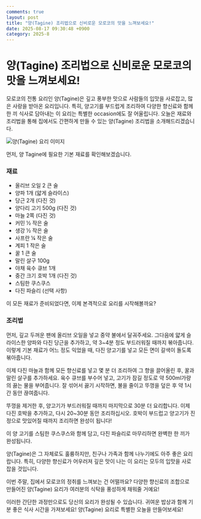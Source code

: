 ```yaml
---
comments: true
layout: post
title: "양(Tagine) 조리법으로 신비로운 모로코의 맛을 느껴보세요!"
date: 2025-08-17 09:30:48 +0900
category: 2025-8
---
```


# 양(Tagine) 조리법으로 신비로운 모로코의 맛을 느껴보세요!

모로코의 전통 요리인 양(Tagine)은 깊고 풍부한 맛으로 사람들의 입맛을 사로잡고, 많은 사랑을 받아온 요리입니다. 특히, 양고기를 부드럽게 조리하여 다양한 향신료와 함께 한 끼 식사로 담아내는 이 요리는 특별한 occasion에도 잘 어울립니다. 오늘은 재료와 조리법을 통해 집에서도 간편하게 만들 수 있는 양(Tagine) 조리법을 소개해드리겠습니다.

![양(Tagine) 요리 이미지](https://www.themealdb.com/images/media/meals/yuwtuu1511295751.jpg)

먼저, 양 Tagine에 필요한 기본 재료를 확인해보겠습니다. 

### 재료
- 올리브 오일 2 큰 술
- 양파 1개 (얇게 슬라이스)
- 당근 2개 (다진 것)
- 양다리 고기 500g (다진 것)
- 마늘 2쪽 (다진 것)
- 커민 ½ 작은 술
- 생강 ½ 작은 술
- 사프란 ¼ 작은 술
- 계피 1 작은 술
- 꿀 1 큰 술
- 말린 살구 100g
- 야채 육수 큐브 1개
- 중간 크기 호박 1개 (다진 것)
- 스팀한 쿠스쿠스
- 다진 파슬리 (선택 사항)

이 모든 재료가 준비되었다면, 이제 본격적으로 요리를 시작해볼까요?

### 조리법
먼저, 깊고 두꺼운 팬에 올리브 오일을 넣고 중약 불에서 달궈주세요. 그다음에 얇게 슬라이스한 양파와 다진 당근을 추가하고, 약 3~4분 정도 부드러워질 때까지 볶아줍니다. 이렇게 기본 재료가 어느 정도 익었을 때, 다진 양고기를 넣고 모든 면이 갈색이 돌도록 볶아줍니다.

이제 다진 마늘과 함께 모든 향신료를 넣고 몇 분 더 조리하여 그 향을 끌어올린 후, 꿀과 말린 살구를 추가하세요. 육수 큐브를 부수어 넣고, 고기가 잠길 정도로 약 500ml가량의 끓는 물을 부어줍니다. 잘 섞어서 끓기 시작하면, 불을 줄이고 뚜껑을 덮은 후 약 1시간 동안 끊여줍니다.

뚜껑을 제거한 후, 양고기가 부드러워질 때까지 마지막으로 30분 더 요리합니다. 이제 다진 호박을 추가하고, 다시 20~30분 동안 조리하십시오. 호박이 부드럽고 양고기가 진정으로 맛있어질 때까지 조리하면 완성이 됩니다!

이 양 고기를 스팀한 쿠스쿠스와 함께 담고, 다진 파슬리로 마무리하면 완벽한 한 끼가 완성됩니다.

양(Tagine)은 그 자체로도 훌륭하지만, 친구나 가족과 함께 나누기에도 아주 좋은 요리랍니다. 특히, 다양한 향신료가 어우러져 깊은 맛이 나는 이 요리는 모두의 입맛을 사로잡을 것입니다.  

이번 주말, 집에서 모로코의 정취를 느껴보는 건 어떨까요? 다양한 향신료의 조합으로 만들어진 양(Tagine) 요리가 여러분의 식탁을 풍성하게 채워줄 거예요! 

이러한 간단한 과정만으로도 당신의 요리가 완성될 수 있습니다. 귀여운 밥상과 함께 기분 좋은 식사 시간을 가져보세요! 양(Tagine) 요리로 특별한 오늘을 만들어보세요!